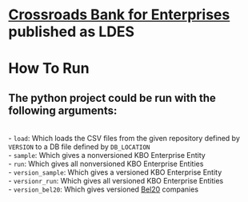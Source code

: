 # [Crossroads Bank for Enterprises](https://economie.fgov.be/en/themes/enterprises/crossroads-bank-enterprises/services-everyone/public-data-available-reuse/cbe-open-data) published as LDES
# How To Run

##  The python project could be run with the following arguments:
\
    - ```load```: Which loads the CSV files from the given repository defined by ```VERSION``` to a DB file defined by ``DB_LOCATION``\
    - ```sample```: Which gives a nonversioned KBO Enterprise Entity\
    - ```run```: Which gives all nonversioned KBO Enterprise Entities \
    - ```version_sample```: Which gives a versioned KBO Enterprise Entity\
    - ```versionr_run```: Which gives all versioned KBO Enterprise Entities\
    - ```version_bel20```: Which gives versioned [Bel20](https://tradingeconomics.com/belgium/stock-market) companies